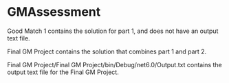 # GMAssessment
Good Match 1 contains the solution for part 1, and does not have an output text file.

Final GM Project contains the solution that combines part 1 and part 2.

Final GM Project/Final GM Project/bin/Debug/net6.0/Output.txt contains the output text file for the Final GM Project.
